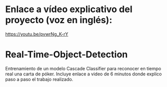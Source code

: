 # Enlace a vídeo explicativo del proyecto (voz en inglés):
https://youtu.be/pvwrNg_K-rY


# Real-Time-Object-Detection
Entrenamiento de un modelo Cascade Classifier para reconocer en tiempo real una carta de póker. Incluye enlace a video de 6 minutos donde explico paso a paso el trabajo realizado.
